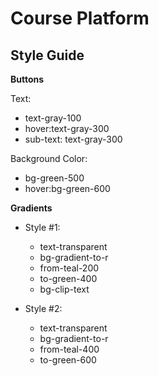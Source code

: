 # Course Platform

## Style Guide

**Buttons**

Text:

- text-gray-100
- hover:text-gray-300
- sub-text: text-gray-300

Background Color:

- bg-green-500
- hover:bg-green-600

**Gradients**

- Style #1:

  - text-transparent
  - bg-gradient-to-r
  - from-teal-200
  - to-green-400
  - bg-clip-text

- Style #2:
  - text-transparent
  - bg-gradient-to-r
  - from-teal-400
  - to-green-600

